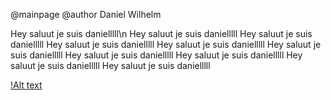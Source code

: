 @mainpage
@author Daniel Wilhelm


Hey saluut je suis danielllll\n
Hey saluut je suis danielllll
Hey saluut je suis danielllll
Hey saluut je suis danielllll
Hey saluut je suis danielllll
Hey saluut je suis danielllll
Hey saluut je suis danielllll
Hey saluut je suis danielllll
Hey saluut je suis danielllll
Hey saluut je suis danielllll

[!Alt text](documentation/mainpage/errorDetectorInheritance.png?raw=true)
